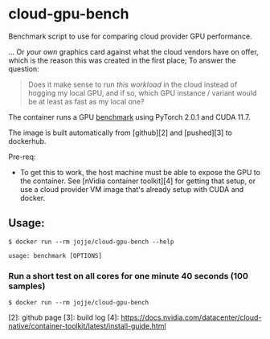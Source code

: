 # cloud-gpu-bench
Benchmark script to use for comparing cloud provider GPU performance.

... Or _your own_ graphics card against what the cloud vendors have on offer,
which is the reason this was created in the first place; 
To answer the question: 

> Does it make sense to run _this workload_ in the cloud instead of hogging my
local GPU, and if so, which GPU instance / variant would be at least as fast as
my local one? 

The container runs a GPU [benchmark][1] using PyTorch 2.0.1 and CUDA 11.7.

The image is built automatically from [github][2] and [pushed][3] to dockerhub.

Pre-req:

* To get this to work, the host machine must be able to expose the GPU to the
container. See [nVidia container toolkit][4] for getting that setup, or use a cloud provider
VM image that's already setup with CUDA and docker.

## Usage:

    $ docker run --rm jojje/cloud-gpu-bench --help

    usage: benchmark [OPTIONS]


### Run a short test on all cores for one minute 40 seconds (100 samples)

    $ docker run --rm jojje/cloud-gpu-bench


[1]: https://pypi.org/project/pytorch-benchmark/
[2]: github page
[3]: build log
[4]: https://docs.nvidia.com/datacenter/cloud-native/container-toolkit/latest/install-guide.html
